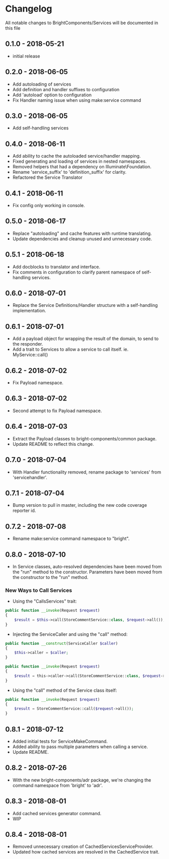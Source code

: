 # Changelog

All notable changes to BrightComponents/Services will be documented in this file

## 0.1.0 - 2018-05-21

- initial release

## 0.2.0 - 2018-06-05

- Add autoloading of services
- Add definition and handler suffixes to configuration
- Add 'autoload' option to configuration
- Fix Handler naming issue when using make:service command

## 0.3.0 - 2018-06-05

- Add self-handling services

## 0.4.0 - 2018-06-11

- Add ability to cache the autoloaded service/handler mapping.
- Fixed generating and loading of services in nested namespaces.
- Removed helpers that had a dependency on Illuminate\Foundation.
- Rename 'service_suffix' to 'definition_suffix' for clarity.
- Refactored the Service Translator

## 0.4.1 - 2018-06-11

- Fix config only working in console.

## 0.5.0 - 2018-06-17

- Replace "autoloading" and cache features with runtime translating.
- Update dependencies and cleanup unused and unnecessary code.

## 0.5.1 - 2018-06-18

- Add docblocks to translator and interface.
- Fix comments in configuration to clarify parent namespace of self-handling services.

## 0.6.0 - 2018-07-01

- Replace the Service Definitions/Handler structure with a self-handling implementation.

## 0.6.1 - 2018-07-01

- Add a payload object for wrapping the result of the domain, to send to the responder.
- Add a trait to Services to allow a service to call itself. ie. MyService::call()

## 0.6.2 - 2018-07-02

- Fix Payload namespace.

## 0.6.3 - 2018-07-02

- Second attempt to fix Payload namespace.

## 0.6.4 - 2018-07-03

- Extract the Payload classes to bright-components/common package.
- Update README to reflect this change.

## 0.7.0 - 2018-07-04

- With Handler functionality removed, rename package to 'services' from 'servicehandler'.

## 0.7.1 - 2018-07-04

- Bump version to pull in master, including the new code coverage reporter id.

## 0.7.2 - 2018-07-08

- Rename make:service command namespace to "bright".

## 0.8.0 - 2018-07-10

- In Service classes, auto-resolved dependencies have been moved from the "run" method to the constructor. Parameters have been moved from the constructor to the "run" method.

### New Ways to Call Services
- Using the "CallsServices" trait:
```php
public function __invoke(Request $request)
{
    $result = $this->call(StoreCommentService::class, $request->all());
}
```

- Injecting the ServiceCaller and using the "call" method:
```php
public function __construct(ServiceCaller $caller)
{
    $this->caller = $caller;
}

public function __invoke(Request $request)
{
    $result = this->caller->call(StoreCommentService::class, $request->all());
}
```

- Using the "call" method of the Service class itself:
```php
public function __invoke(Request $request)
{
    $result = StoreCommentService::call($request->all());
}
```

## 0.8.1 - 2018-07-12

- Added initial tests for ServiceMakeCommand.
- Added ability to pass multiple parameters when calling a service.
- Update README.

## 0.8.2 - 2018-07-26

- With the new bright-components/adr package, we're changing the command namespace from 'bright' to 'adr'.

## 0.8.3 - 2018-08-01

- Add cached services generator command.
- WIP

## 0.8.4 - 2018-08-01

- Removed unnecessary creation of CachedServicesServiceProvider.
- Updated how cached services are resolved in the CachedService trait.